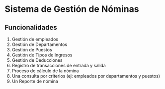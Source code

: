 # Sistema de Gestión de Nóminas
## Funcionalidades
1. Gestión de empleados
2. Gestión de Departamentos
3. Gestión de Puestos
4. Gestión de Tipos de Ingresos
5. Gestión de Deducciones
6. Registro de transacciones de entrada y salida
7. Proceso de cálculo de la nómina
8. Una consulta por criterios (ej: empleados por departamentos y puestos)
9. Un Reporte de nómina

